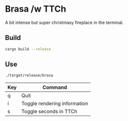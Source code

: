 # Brasa /w TTCh

A bit intense but super christmasy fireplace in the terminal.

## Build

```sh
cargo build --release
```

## Use

```sh
./target/release/brasa
```

| Key | Command                      |
| --- | ---------------------------- |
| q   | Quit                         |
| i   | Toggle rendering information |
| s   | Toggle seconds in TTCh       |
